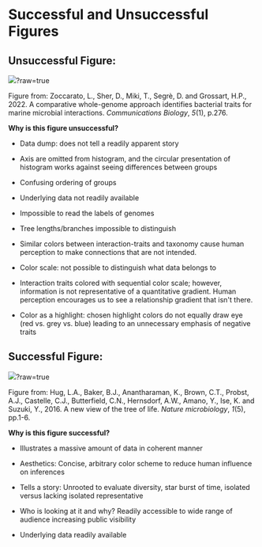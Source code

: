 # Successful and Unsuccessful Figures

## Unsuccessful Figure:

![](images/Compartive_whole_genome.webp)?raw=true

Figure from: Zoccarato, L., Sher, D., Miki, T., Segrè, D. and Grossart,
H.P., 2022. A comparative whole-genome approach identifies bacterial
traits for marine microbial interactions. *Communications
Biology*, *5*(1), p.276.

**Why is this figure unsuccessful?**

- Data dump: does not tell a readily apparent story

- Axis are omitted from histogram, and the circular presentation of
  histogram works against seeing differences between groups

- Confusing ordering of groups

- Underlying data not readily available

- Impossible to read the labels of genomes

- Tree lengths/branches impossible to distinguish

- Similar colors between interaction-traits and taxonomy cause human
  perception to make connections that are not intended.

- Color scale: not possible to distinguish what data belongs to

- Interaction traits colored with sequential color scale; however,
  information is not representative of a quantitative gradient. Human
  perception encourages us to see a relationship gradient that isn't
  there.

- Color as a highlight: chosen highlight colors do not equally draw eye
  (red vs. grey vs. blue) leading to an unnecessary emphasis of negative
  traits

## Successful Figure:

![](images/Tree_Life.jpeg)?raw=true

Figure from: Hug, L.A., Baker, B.J., Anantharaman, K., Brown, C.T.,
Probst, A.J., Castelle, C.J., Butterfield, C.N., Hernsdorf, A.W., Amano,
Y., Ise, K. and Suzuki, Y., 2016. A new view of the tree of
life. *Nature microbiology*, *1*(5), pp.1-6.

**Why is this figure successful?**

- Illustrates a massive amount of data in coherent manner

- Aesthetics: Concise, arbitrary color scheme to reduce human influence
  on inferences

- Tells a story: Unrooted to evaluate diversity, star burst of time,
  isolated versus lacking isolated representative

- Who is looking at it and why? Readily accessible to wide range of
  audience increasing public visibility

- Underlying data readily available
